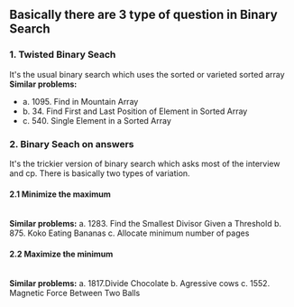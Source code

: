 
<h2>Basically there are 3 type of question in Binary Search</h2>
<p>
  <h3>1. Twisted Binary Seach</h3>
     It's the usual binary search which uses the sorted or varieted sorted array
     <b>Similar problems:</b>
     <ul>
      <li>a. 1095. Find in Mountain Array</li>
      <li>b. 34. Find First and Last Position of Element in Sorted Array</li>
      <li>c. 540. Single Element in a Sorted Array</li>
  </ul>
 </p>
 <p>
  <h3>2. Binary Seach on answers</h3>
     It's the trickier version of binary search which asks most of the interview and cp.
     There is basically two types of variation.
     <h4>2.1 Minimize the maximum </h4>
      <br>
     <b>Similar problems:</b>
      a. 1283. Find the Smallest Divisor Given a Threshold
      b. 875. Koko Eating Bananas
      c. Allocate minimum number of pages
      <br>
      <h4>2.2 Maximize the minimum </h4>
      <br>
     <b>Similar problems:</b>
      a. 1817.Divide Chocolate
      b. Agressive cows
      c. 1552. Magnetic Force Between Two Balls
 </p>

  
  
  
  
